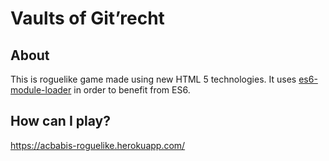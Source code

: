 # Vaults of Git’recht

## About
This is roguelike game made using new HTML 5 technologies. It uses
[es6-module-loader](https://github.com/ModuleLoader/es6-module-loader) in order
to benefit from ES6.

## How can I play?
https://acbabis-roguelike.herokuapp.com/
